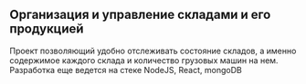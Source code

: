 ## Организация и управление складами и его продукцией

Проект позволяющий удобно отслеживать состояние складов, а именно содержимое каждого склада и количество грузовых машин на нем.
Разработка еще ведется на стеке NodeJS, React, mongoDB
